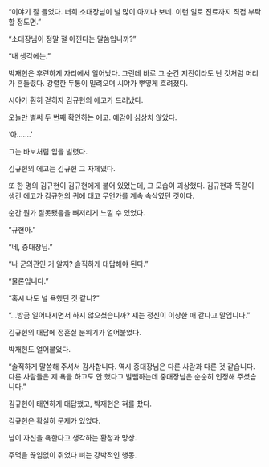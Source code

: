 “이야기 잘 들었다. 너희 소대장님이 널 많이 아끼나 보네. 이런 일로 진료까지 직접 부탁할 정도면.”

“소대장님이 정말 절 아낀다는 말씀입니까?”

“내 생각에는.”

박재현은 후련하게 자리에서 일어났다. 그런데 바로 그 순간 지진이라도 난 것처럼 머리가 흔들렸다. 강렬한 두통이 밀려오며 시야가 뿌옇게 흐려졌다.

시야가 훤히 걷히자 김규현의 에고가 드러났다.

오늘만 벌써 두 번째 확인하는 에고. 예감이 심상치 않았다.

‘아…….’

그는 바보처럼 입을 벌렸다.

김규현의 에고는 김규현 그 자체였다.

또 한 명의 김규현이 김규현에게 붙어 있었는데, 그 모습이 괴상했다. 김규현과 똑같이 생긴 에고가 김규현의 귀에 대고 무언가를 계속 속삭였던 것이다.

순간 뭔가 잘못됐음을 뼈저리게 느낄 수 있었다.

“규현아.”

“네, 중대장님.”

“나 군의관인 거 알지? 솔직하게 대답해야 된다.”

“물론입니다.”

“혹시 나도 널 욕했던 것 같니?”

“…방금 일어나시면서 하지 않으셨습니까? 쟤는 정신이 이상한 애 같다고 말입니다.”

김규현의 대답에 정훈실 분위기가 얼어붙었다.

박재현도 얼어붙었다.

“솔직하게 말씀해 주셔서 감사합니다. 역시 중대장님은 다른 사람과 다른 것 같습니다. 다른 사람들은 제 욕을 하고도 안 했다고 발뺌하는데 중대장님은 순순히 인정해 주셨습니다.”

김규현이 태연하게 대답했고, 박재현은 혀를 찼다.

김규현은 확실히 문제가 있었다.

남이 자신을 욕한다고 생각하는 환청과 망상.

주먹을 끊임없이 쥐었다 펴는 강박적인 행동.